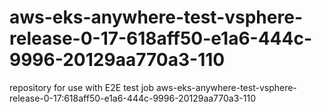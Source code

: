 # aws-eks-anywhere-test-vsphere-release-0-17-618aff50-e1a6-444c-9996-20129aa770a3-110
repository for use with E2E test job aws-eks-anywhere-test-vsphere-release-0-17:618aff50-e1a6-444c-9996-20129aa770a3-110
